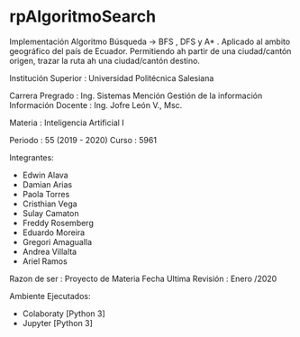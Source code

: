 # rpAlgoritmoSearch
Implementación Algoritmo Búsqueda -> BFS , DFS y A* . Aplicado al ambito geográfico del país de Ecuador. Permitiendo ah partir de una ciudad/cantón origen, trazar la ruta ah una ciudad/cantón destino.

Institución Superior : Universidad Politécnica Salesiana

Carrera Pregrado : Ing. Sistemas Mención Gestión de la información
Información Docente : Ing. Jofre León V., Msc.

Materia : Inteligencia Artificial I

Periodo : 55 (2019 - 2020)
Curso : 5961

Integrantes:

  * Edwin Alava
  * Damian Arias
  * Paola Torres
  * Cristhian Vega
  * Sulay Camaton
  * Freddy Rosemberg
  * Eduardo Moreira
  * Gregori Amagualla
  * Andrea Villalta
  * Ariel Ramos

Razon de ser : Proyecto de Materia
Fecha Ultima Revisión : Enero /2020

Ambiente Ejecutados:
  * Colaboraty [Python 3]
  * Jupyter [Python 3]
  
  
